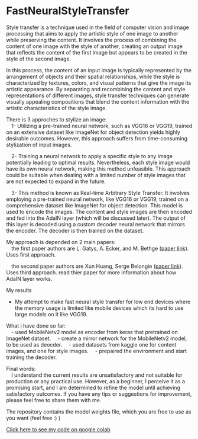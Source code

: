 # FastNeuralStyleTransfer  

Style transfer is a technique used in the field of computer vision and image processing that aims to apply the artistic style of one image to another while preserving the content. It involves the process of combining the content of one image with the style of another, creating an output image that reflects the content of the first image but appears to be created in the style of the second image.  
  
In this process, the content of an input image is typically represented by the arrangement of objects and their spatial relationships, while the style is characterized by textures, colors, and visual patterns that give the image its artistic appearance. By separating and recombining the content and style representations of different images, style transfer techniques can generate visually appealing compositions that blend the content information with the artistic characteristics of the style image.  
  
There is 3 approches to stylize an image:  
&emsp;1- Utilizing a pre-trained neural network, such as VGG16 or VGG19, trained on an extensive dataset like ImageNet for object detection yields highly desirable outcomes. However, this approach suffers from time-consuming stylization of input images.  
    
&emsp;2- Training a neural network to apply a specific style to any image potentially leading to optimal results. Nevertheless, each style image would have its own neural network, making this method unfeasible. This approach could be suitable when dealing with a limited number of style images that are not expected to expand in the future.  
   
&emsp;3- This method is known as Real-time Arbitrary Style Transfer. It involves employing a pre-trained neural network, like VGG16 or VGG19, trained on a comprehensive dataset like ImageNet for object detection. This model is used to encode the images. The content and style images are then encoded and fed into the AdaIN layer (which will be discussed later). The output of this layer is decoded using a custom decoder neural network that mirrors the encoder. The decoder is then trained on the dataset.  
  
My approach is depended on 2 main papers:  
&emsp;the first paper authors are L. Gatys, A. Ecker, and M. Bethge ([paper link](https://arxiv.org/abs/1508.06576)). Uses first approach.  
  
&emsp;the second paper authors are Xun Huang, Serge Belongie ([paper link](https://arxiv.org/abs/1703.06868)). Uses third approach. read thier paper for more information about how AdaIN layer works.   
  
My results

  
- My attempt to make fast neural style transfer for low end devices where the memory usage is limited like mobile devices which its hard to use large models on it like VGG19.  
   
What i have done so far:  
&emsp;- used MobileNetv2 model as encoder from keras that pretrained on ImageNet dataset.
&emsp;- create a mirror network for the MobileNetv2 model, to be used as deocder.
&emsp;- used datasets from kaggle one for content images, and one for style images.
&emsp;- prepaired the environment and start training the decoder.


Final words:  
&emsp;I understand the current results are unsatisfactory and not suitable for production or any practical use. However, as a beginner, I perceive it as a promising start, and I am determined to refine the model until achieving satisfactory outcomes. If you have any tips or suggestions for improvement, please feel free to share them with me.  
  
The repository contains the model weights file, which you are free to use as you want (feel free :) )  
  
[Click here to see my code on google colab](https://colab.research.google.com/drive/1QEEof48LaaCyRLMWpmQHovOasdr5cogw?usp=sharing)  
